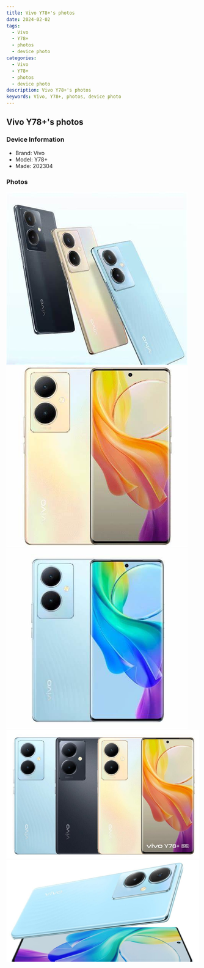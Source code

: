```yaml
---
title: Vivo Y78+'s photos
date: 2024-02-02
tags: 
  - Vivo
  - Y78+
  - photos
  - device photo
categories: 
  - Vivo
  - Y78+
  - photos
  - device photo
description: Vivo Y78+'s photos
keywords: Vivo, Y78+, photos, device photo
---
```


## Vivo Y78+'s photos

### Device Information

- Brand: Vivo
- Model: Y78+
- Made: 202304

### Photos

![/images/best-assets/devices/vivo/vivo-y78plus/1.jpg](/images/best-assets/devices/vivo/vivo-y78plus/1.jpg)
![/images/best-assets/devices/vivo/vivo-y78plus/2.jpg](/images/best-assets/devices/vivo/vivo-y78plus/2.jpg)
![/images/best-assets/devices/vivo/vivo-y78plus/3.jpg](/images/best-assets/devices/vivo/vivo-y78plus/3.jpg)
![/images/best-assets/devices/vivo/vivo-y78plus/4.jpg](/images/best-assets/devices/vivo/vivo-y78plus/4.jpg)
![/images/best-assets/devices/vivo/vivo-y78plus/5.jpg](/images/best-assets/devices/vivo/vivo-y78plus/5.jpg)
